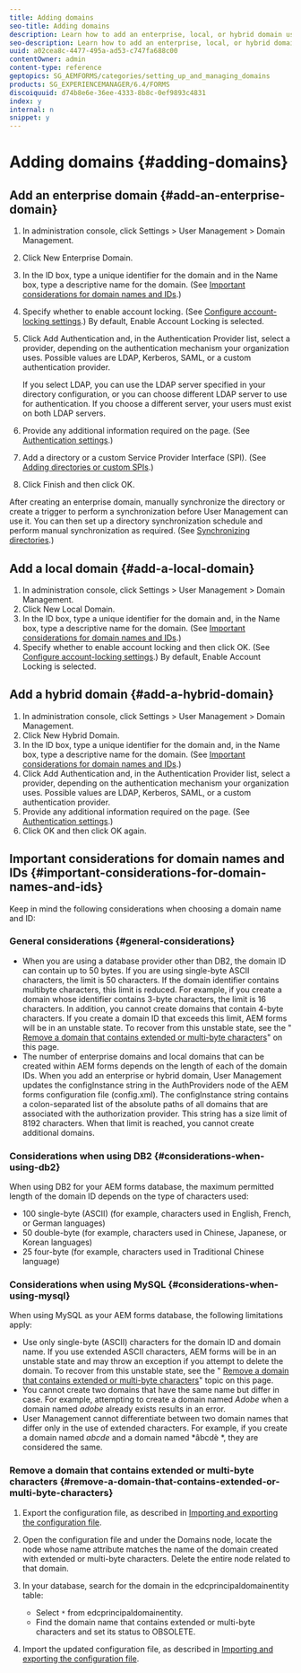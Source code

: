 ```yaml
---
title: Adding domains 
seo-title: Adding domains 
description: Learn how to add an enterprise, local, or hybrid domain using Domain Management settings and general considerations for domain names and IDs.
seo-description: Learn how to add an enterprise, local, or hybrid domain using Domain Management settings and general considerations for domain names and IDs.
uuid: a02cea8c-4477-495a-ad53-c747fa688c00
contentOwner: admin
content-type: reference
geptopics: SG_AEMFORMS/categories/setting_up_and_managing_domains
products: SG_EXPERIENCEMANAGER/6.4/FORMS
discoiquuid: d74b8e6e-36ee-4333-8b8c-0ef9893c4831
index: y
internal: n
snippet: y
---
```


# Adding domains {#adding-domains}

## Add an enterprise domain {#add-an-enterprise-domain}

1. In administration console, click Settings &gt; User Management &gt; Domain Management.
1. Click New Enterprise Domain.
1. In the ID box, type a unique identifier for the domain and in the Name box, type a descriptive name for the domain. (See [Important considerations for domain names and IDs](adding-domains#important_considerations_for_domain_names_and_ids).)
1. Specify whether to enable account locking. (See [Configure account-locking settings](../../../forms/using/admin-help/configure-account-locking-settings.md#configure-account-locking-settings).) By default, Enable Account Locking is selected. 
1. Click Add Authentication and, in the Authentication Provider list, select a provider, depending on the authentication mechanism your organization uses. Possible values are LDAP, Kerberos, SAML, or a custom authentication provider.

   If you select LDAP, you can use the LDAP server specified in your directory configuration, or you can choose different LDAP server to use for authentication. If you choose a different server, your users must exist on both LDAP servers.

1. Provide any additional information required on the page. (See [Authentication settings](../../../forms/using/admin-help/configuring-authentication-providers.md#authentication-settings).) 
1. Add a directory or a custom Service Provider Interface (SPI). (See [Adding directories or custom SPIs](../../../forms/using/admin-help/configuring-directories.md#adding-directories-or-custom-spis).)
1. Click Finish and then click OK.

After creating an enterprise domain, manually synchronize the directory or create a trigger to perform a synchronization before User Management can use it. You can then set up a directory synchronization schedule and perform manual synchronization as required. (See [Synchronizing directories](../../../forms/using/admin-help/synchronizing-directories.md#synchronizing-directories).)

## Add a local domain {#add-a-local-domain}

1. In administration console, click Settings &gt; User Management &gt; Domain Management.
1. Click New Local Domain.
1. In the ID box, type a unique identifier for the domain and, in the Name box, type a descriptive name for the domain. (See [Important considerations for domain names and IDs](adding-domains#important_considerations_for_domain_names_and_ids).) 
1. Specify whether to enable account locking and then click OK. (See [Configure account-locking settings](../../../forms/using/admin-help/configure-account-locking-settings.md#configure-account-locking-settings).) By default, Enable Account Locking is selected.

## Add a hybrid domain {#add-a-hybrid-domain}

1. In administration console, click Settings &gt; User Management &gt; Domain Management.
1. Click New Hybrid Domain.
1. In the ID box, type a unique identifier for the domain and, in the Name box, type a descriptive name for the domain. (See [Important considerations for domain names and IDs](adding-domains#important_considerations_for_domain_names_and_ids).) 
1. Click Add Authentication and, in the Authentication Provider list, select a provider, depending on the authentication mechanism your organization uses. Possible values are LDAP, Kerberos, SAML, or a custom authentication provider. 
1. Provide any additional information required on the page. (See [Authentication settings](../../../forms/using/admin-help/configuring-authentication-providers.md#authentication-settings).) 
1. Click OK and then click OK again.

## Important considerations for domain names and IDs {#important-considerations-for-domain-names-and-ids}

Keep in mind the following considerations when choosing a domain name and ID:

### General considerations {#general-considerations}

* When you are using a database provider other than DB2, the domain ID can contain up to 50 bytes. If you are using single-byte ASCII characters, the limit is 50 characters. If the domain identifier contains multibyte characters, this limit is reduced. For example, if you create a domain whose identifier contains 3-byte characters, the limit is 16 characters. In addition, you cannot create domains that contain 4-byte characters. If you create a domain ID that exceeds this limit, AEM forms will be in an unstable state. To recover from this unstable state, see the " [Remove a domain that contains extended or multi-byte characters](adding-domains#remove_a_domain_that_contains_extended_or_multi_byte_characters)" on this page.
* The number of enterprise domains and local domains that can be created within AEM forms depends on the length of each of the domain IDs. When you add an enterprise or hybrid domain, User Management updates the configInstance string in the AuthProviders node of the AEM forms configuration file (config.xml). The configInstance string contains a colon-separated list of the absolute paths of all domains that are associated with the authorization provider. This string has a size limit of 8192 characters. When that limit is reached, you cannot create additional domains.

### Considerations when using DB2 {#considerations-when-using-db2}

When using DB2 for your AEM forms database, the maximum permitted length of the domain ID depends on the type of characters used:

* 100 single-byte (ASCII) (for example, characters used in English, French, or German languages)
* 50 double-byte (for example, characters used in Chinese, Japanese, or Korean languages)
* 25 four-byte (for example, characters used in Traditional Chinese language)

### Considerations when using MySQL {#considerations-when-using-mysql}

When using MySQL as your AEM forms database, the following limitations apply:

* Use only single-byte (ASCII) characters for the domain ID and domain name. If you use extended ASCII characters, AEM forms will be in an unstable state and may throw an exception if you attempt to delete the domain. To recover from this unstable state, see the " [Remove a domain that contains extended or multi-byte characters](adding-domains#remove_a_domain_that_contains_extended_or_multi_byte_characters)" topic on this page.
* You cannot create two domains that have the same name but differ in case. For example, attempting to create a domain named *Adobe* when a domain named *adobe* already exists results in an error. 
* User Management cannot differentiate between two domain names that differ only in the use of extended characters. For example, if you create a domain named *abcde* and a domain named *âbcdè *, they are considered the same.

### Remove a domain that contains extended or multi-byte characters {#remove-a-domain-that-contains-extended-or-multi-byte-characters}

1. Export the configuration file, as described in [Importing and exporting the configuration file](../../../forms/using/admin-help/importing-exporting-configuration-file.md#importing-and-exporting-the-configuration-file).
1. Open the configuration file and under the Domains node, locate the node whose name attribute matches the name of the domain created with extended or multi-byte characters. Delete the entire node related to that domain.
1. In your database, search for the domain in the edcprincipaldomainentity table:

    * Select `*` from edcprincipaldomainentity.
    * Find the domain name that contains extended or multi-byte characters and set its status to OBSOLETE.

1. Import the updated configuration file, as described in [Importing and exporting the configuration file](../../../forms/using/admin-help/importing-exporting-configuration-file.md#importing-and-exporting-the-configuration-file).

